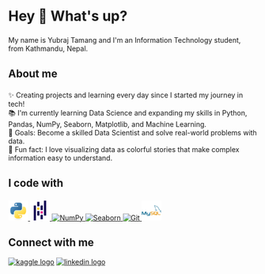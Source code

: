 <h1 align="left">Hey 👋 What's up?</h1>

###

<p align="left">My name is Yubraj Tamang and I'm an Information Technology student, from Kathmandu, Nepal.</p>

###

<h2 align="left">About me</h2>

###

<p align="left">✨ Creating projects and learning every day since I started my journey in tech!<br>📚 I'm currently learning Data Science and expanding my skills in Python, Pandas, NumPy, Seaborn, Matplotlib, and Machine Learning.<br>🎯 Goals: Become a skilled Data Scientist and solve real-world problems with data.<br>🎲 Fun fact: I love visualizing data as colorful stories that make complex information easy to understand.</p>

###

<h2 align="left">I code with</h2>

###

<p align="left"> 
  <a href="https://www.python.org" target="_blank" rel="noreferrer"> 
    <img src="https://raw.githubusercontent.com/devicons/devicon/master/icons/python/python-original.svg" alt="Python" width="40" height="40"/> 
  </a> 
  <a href="https://pandas.pydata.org/" target="_blank" rel="noreferrer"> 
    <img src="https://raw.githubusercontent.com/devicons/devicon/2ae2a900d2f041da66e950e4d48052658d850630/icons/pandas/pandas-original.svg" alt="Pandas" width="40" height="40"/> 
  </a> 
  <a href="https://numpy.org/" target="_blank" rel="noreferrer"> 
    <img src="https://cdn.jsdelivr.net/gh/devicons/devicon/icons/numpy/numpy-original.svg" alt="NumPy" width="40" height="40"/> 
  </a> 
  <a href="https://seaborn.pydata.org/" target="_blank" rel="noreferrer"> 
    <img src="https://seaborn.pydata.org/_images/logo-mark-lightbg.svg" alt="Seaborn" width="40" height="40"/> 
  </a> 

  <a href="https://git-scm.com/" target="_blank" rel="noreferrer"> 
    <img src="https://www.vectorlogo.zone/logos/git-scm/git-scm-icon.svg" alt="Git" width="40" height="40"/> 
  </a> 
  <a href="https://www.mysql.com/" target="_blank" rel="noreferrer"> 
    <img src="https://raw.githubusercontent.com/devicons/devicon/master/icons/mysql/mysql-original-wordmark.svg" alt="MySQL" width="40" height="40"/> 
  </a>
</p>

###

<h2 align="left">Connect with me</h2>

<p align="left">
<a href="https://www.kaggle.com/
yubraj00" target="_blank"><img src="https://cdn.jsdelivr.net/gh/devicons/devicon/icons/kaggle/kaggle-original.svg" height="40" alt="kaggle logo" /></a>
<a href="https://linkedin.com/in/yubraj-tamang" target="_blank"><img src="https://cdn.jsdelivr.net/gh/devicons/devicon/icons/linkedin/linkedin-original.svg" height="40" alt="linkedin logo" /></a>
</p>
